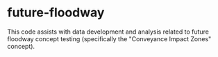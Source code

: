 # future-floodway
This code assists with data development and analysis related to future floodway concept testing (specifically the "Conveyance Impact Zones" concept).